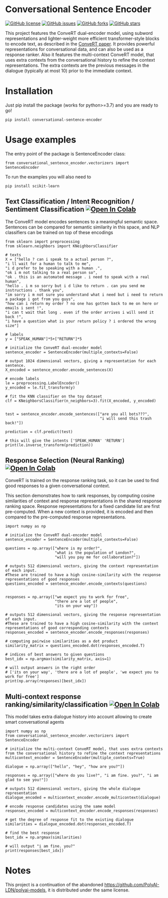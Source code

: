 # Conversational Sentence Encoder 
[![GitHub license](https://img.shields.io/github/license/davidalami/ConveRT)](https://github.com/davidalami/ConveRT/blob/main/LICENSE)
[![GitHub issues](https://img.shields.io/github/issues/davidalami/ConveRT)](https://github.com/davidalami/ConveRT/issues)
[![GitHub forks](https://img.shields.io/github/forks/davidalami/ConveRT)](https://github.com/davidalami/ConveRT/network)
[![GitHub stars](https://img.shields.io/github/stars/davidalami/ConveRT)](https://github.com/davidalami/ConveRT/stargazers)

This project features the ConveRT dual-encoder model, using subword representations 
and lighter-weight more efficient transformer-style blocks to encode text, 
as described in the [ConveRT paper](https://arxiv.org/abs/1911.03688). 
It provides powerful representations for conversational data, 
and can also be used as a response ranker. 
Also it features the multi-context ConveRT model, that uses extra contexts 
from the conversational history to refine the context representations. 
The extra contexts are the previous messages in the dialogue 
(typically at most 10) prior to the immediate context.

# Installation 
Just pip install the package (works for python>=3.7) and you are ready to go!
```
pip install conversational-sentence-encoder
```

# Usage examples
The entry point of the package is SentenceEncoder class:
```
from conversational_sentence_encoder.vectorizers import SentenceEncoder
```
To run the examples you will also need to 
```
pip install scikit-learn
```
## Text Classification / Intent Recognition / Sentiment Classification [![Open In Colab](https://colab.research.google.com/assets/colab-badge.svg)](https://colab.research.google.com/github/davidalami/ConveRT/blob/main/examples/text_classification.ipynb)
The ConveRT model encodes sentences to a meaningful semantic space. Sentences can be compared for semantic similarity in this space, and NLP classifiers can be trained on top of these encodings
```
from sklearn import preprocessing
from sklearn.neighbors import KNeighborsClassifier

# texts
X = ["hello ? can i speak to a actual person ?",
"i ll wait for a human to talk to me",
"i d prefer to be speaking with a human .",
"ok i m not talking to a real person so",
"ok . this is an automated message . i need to speak with a real human",
"hello . i m so sorry but i d like to return . can you send me instructions . thank you",
"im sorry i m not sure you understand what i need but i need to return a package i got from you guys",
"how can i return my order ? no one has gotten back to me on here or emails i sent !",
"i can t wait that long . even if the order arrives i will send it back !",
"i have a question what is your return policy ? i ordered the wrong size"]

# labels
y = ["SPEAK_HUMAN"]*5+["RETURN"]*5

# initialize the ConveRT dual-encoder model
sentence_encoder = SentenceEncoder(multiple_contexts=False)

# output 1024 dimensional vectors, giving a representation for each sentence. 
X_encoded = sentence_encoder.encode_sentences(X)

# encode labels
le = preprocessing.LabelEncoder()
y_encoded = le.fit_transform(y)

# fit the KNN classifier on the toy dataset
clf = KNeighborsClassifier(n_neighbors=3).fit(X_encoded, y_encoded)


test = sentence_encoder.encode_sentences(["are you all bots???", 
                                          "i will send this trash back!"])

prediction = clf.predict(test)

# this will give the intents ['SPEAK_HUMAN' 'RETURN']
print(le.inverse_transform(prediction))
```
## Response Selection (Neural Ranking) [![Open In Colab](https://colab.research.google.com/assets/colab-badge.svg)](https://colab.research.google.com/github/davidalami/ConveRT/blob/main/examples/response_selection.ipynb)
ConveRT is trained on the response ranking task, so it can be used to find good responses to a given conversational context.

This section demonstrates how to rank responses, by computing cosine similarities of context and response representations in the shared response ranking space. Response representations for a fixed candidate list are first pre-computed. When a new context is provided, it is encoded and then compared to the pre-computed response representations.
```
import numpy as np

# initialize the ConveRT dual-encoder model
sentence_encoder = SentenceEncoder(multiple_contexts=False)

questions = np.array(["where is my order?", 
                      "what is the population of London?",
                      "will you pay me for collaboration?"])

# outputs 512 dimensional vectors, giving the context representation of each input. 
#These are trained to have a high cosine-similarity with the response representations of good responses
questions_encoded = sentence_encoder.encode_contexts(questions)


responses = np.array(["we expect you to work for free",
                      "there are a lot of people",
                      "its on your way"])

# outputs 512 dimensional vectors, giving the response representation of each input. 
#These are trained to have a high cosine-similarity with the context representations of good corresponding contexts
responses_encoded = sentence_encoder.encode_responses(responses)

# computing pairwise similarities as a dot product
similarity_matrix = questions_encoded.dot(responses_encoded.T)

# indices of best answers to given questions
best_idx = np.argmax(similarity_matrix, axis=1)

# will output answers in the right order
# ['its on your way', 'there are a lot of people', 'we expect you to work for free']
print(np.array(responses)[best_idx])
```
## Multi-context response ranking/similarity/classification [![Open In Colab](https://colab.research.google.com/assets/colab-badge.svg)](https://colab.research.google.com/github/davidalami/ConveRT/blob/main/examples/multi_context.ipynb)
This model takes extra dialogue history into account allowing to create smart conversational agents
```
import numpy as np
from conversational_sentence_encoder.vectorizers import SentenceEncoder

# initialize the multi-context ConveRT model, that uses extra contexts from the conversational history to refine the context representations
multicontext_encoder = SentenceEncoder(multiple_contexts=True)

dialogue = np.array(["hello", "hey", "how are you?"])

responses = np.array(["where do you live?", "i am fine. you?", "i am glad to see you!"])

# outputs 512 dimensional vectors, giving the whole dialogue representation
dialogue_encoded = multicontext_encoder.encode_multicontext(dialogue)

# encode response candidates using the same model
responses_encoded = multicontext_encoder.encode_responses(responses)

# get the degree of response fit to the existing dialogue
similarities = dialogue_encoded.dot(responses_encoded.T)

# find the best response
best_idx = np.argmax(similarities)

# will output "i am fine. you?"
print(responses[best_idx])
```
# Notes
This project is a continuation of the abandoned https://github.com/PolyAI-LDN/polyai-models,
it is distributed under the same license. 
